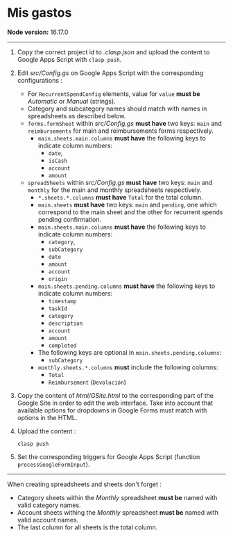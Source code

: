 # Mis gastos

**Node version:** 16.17.0

---

1. Copy the correct project id to *.clasp.json* and upload the content to Google Apps Script with `clasp push`.
2. Edit *src/Config.gs* on Google Apps Script with the corresponding configurations :
  
   - For `RecurrentSpendConfig` elements, value for `value` **must be** *Automatic* or *Manual* (strings).
   - Category and subcategory names should match with names in spreadsheets as described below.
   - `forms.formSheet` within *src/Config.gs* **must have** two keys: `main` and `reimbursements` for main and reimbursements forms respectively.
     - `main.sheets.main.columns` **must have** the following keys to indicate column numbers:
       - `date`,
       - `isCash`
       - `account`
       - `amount`
   - `spreadSheets` within *src/Config.gs* **must have** two keys: `main` and `monthly` for the main and monthly spreadsheets respectively.
     - `*.sheets.*.columns` **must have** `Total` for the total column.
     - `main.sheets` **must have** two keys: `main` and `pending`, one which correspond to the main sheet and the other for recurrent spends pending confirmation.
     - `main.sheets.main.columns` **must have** the following keys to indicate column numbers:
       - `category`,
       - `subCategory`
       - `date`
       - `amount`
       - `account`
       - `origin`
     - `main.sheets.pending.columns` **must have** the following keys to indicate column numbers:
       - `timestamp`
       - `taskId`
       - `category`
       - `description`
       - `account`
       - `amount`
       - `completed`
     - The following keys are optional in `main.sheets.pending.columns`:
       - `subCategory`
     - `monthly.sheets.*.columns` **must** include the following columns:
       - `Total`
       - `Reimbursement` (`Devolución`)
3. Copy the content of *html/GSite.html* to the corresponding part of the Google Site in order to edit the web interface. Take into account that available options for dropdowns in Google Forms must match with options in the HTML.
4. Upload the content :

   ```shell
   clasp push
   ```

5. Set the corresponding triggers for Google Apps Script (function `processGoogleFormInput`).

---

When creating spreadsheets and sheets don't forget :

- Category sheets within the *Monthly* spreadsheet **must be** named with valid category names.
- Account sheets withing the *Monthly* spreadsheet **must be** named with valid account names.
- The last column for all sheets is the total column.
